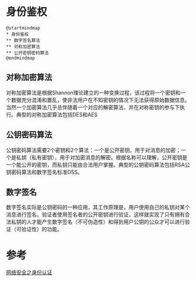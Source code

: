 

# 身份鉴权

```plantuml
@startmindmap
* 身份鉴权
** 数字签名算法
** 对称加密算法
** 公开密钥密码算法
@endmindmap
```

## 对称加密算法
对称加密算法是根据Shannon理论建立的一种变换过程，该过程将一个密钥和一个数据充分混淆和置乱，使非法用户在不知密钥的情况下无法获得原始数据信息。当然一个加密算法几乎总伴随着一个对应的解密算法，并在对称密钥的参与下执行。典型的对称加密算法包括DES和AES

## 公钥密码算法
公钥密码算法需要2个密钥和2个算法：一个是公开密钥，用于对消息的加密；一个是私钥（私有密钥），用于对加密消息的解密。根据名称可以理解，公开密钥是一个能公开的密钥，而私钥只能由合法用户掌握。典型的公钥密码算法包括RSA公钥密码算法和数字签名标准DSS。

## 数字签名
数字签名实际是公钥密码的一种应用，其工作原理是，用户使用自己的私钥对某个消息进行签名，验证者使用签名者的公开密钥进行验证，这样就实现了只有拥有合法私钥的人才能产生数字签名（不可伪造性）和得到用户公钥的公众才可以进行验证（可验证性）的功能。

# 参考
[网络安全之身份认证](https://blog.csdn.net/wowotuo/article/details/82825427)

<link rel="stylesheet" type="text/css" href="./style.css" />

